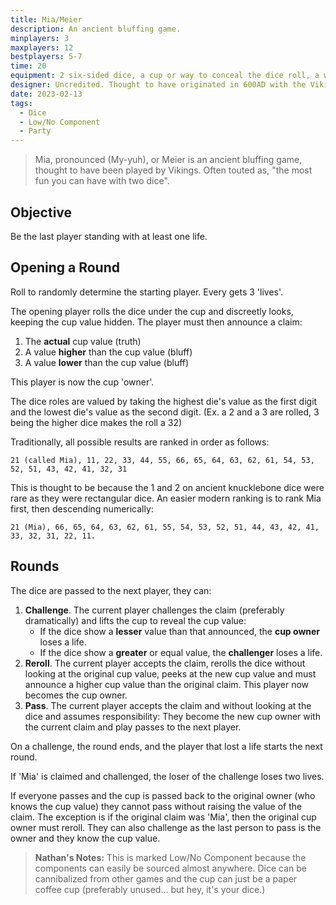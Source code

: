 ```yaml
---
title: Mia/Meier
description: An ancient bluffing game.
minplayers: 3
maxplayers: 12
bestplayers: 5-7
time: 20
equipment: 2 six-sided dice, a cup or way to conceal the dice roll, a way to keep track of lives (coins, pen and paper, etc)
designer: Uncredited. Thought to have originated in 600AD with the Vikings.
date: 2023-02-13
tags:
  - Dice
  - Low/No Component
  - Party
---
```


> Mia, pronounced (My-yuh), or Meier is an ancient bluffing game, thought to have been played by Vikings. Often touted as, "the most fun you can have with two dice".

## Objective

Be the last player standing with at least one life.

## Opening a Round

Roll to randomly determine the starting player. Every gets 3 'lives'.

The opening player rolls the dice under the cup and discreetly looks, keeping the cup value hidden. The player must then announce a claim:

1. The **actual** cup value (truth)
2. A value **higher** than the cup value (bluff)
3. A value **lower** than the cup value (bluff)

This player is now the cup 'owner'.

The dice roles are valued by taking the highest die's value as the first digit and the lowest die's value as the second digit. (Ex. a 2 and a 3 are rolled, 3 being the higher dice makes the roll a 32)

Traditionally, all possible results are ranked in order as follows:

`21 (called Mia), 11, 22, 33, 44, 55, 66, 65, 64, 63, 62, 61, 54, 53, 52, 51, 43, 42, 41, 32, 31`

This is thought to be because the 1 and 2 on ancient knucklebone dice were rare as they were rectangular dice. An easier modern ranking is to rank Mia first, then descending numerically:

`21 (Mia), 66, 65, 64, 63, 62, 61, 55, 54, 53, 52, 51, 44, 43, 42, 41, 33, 32, 31, 22, 11.`

## Rounds

The dice are passed to the next player, they can:

1. **Challenge**. The current player challenges the claim (preferably dramatically) and lifts the cup to reveal the cup value:
    - If the dice show a **lesser** value than that announced, the **cup owner** loses a life.
    - If the dice show a **greater** or equal value, the **challenger** loses a life.
2. **Reroll**. The current player accepts the claim, rerolls the dice without looking at the original cup value, peeks at the new cup value and must announce a higher cup value than the original claim. This player now becomes the cup owner.
3. **Pass**. The current player accepts the claim and without looking at the dice and assumes responsibility: They become the new cup owner with the current claim and play passes to the next player.

On a challenge, the round ends, and the player that lost a life starts the next round.

If 'Mia' is claimed and challenged, the loser of the challenge loses two lives.

If everyone passes and the cup is passed back to the original owner (who knows the cup value) they cannot pass without raising the value of the claim. The exception is if the original claim was 'Mia', then the original cup owner must reroll. They can also challenge as the last person to pass is the owner and they know the cup value.

> **Nathan's Notes:** This is marked Low/No Component because the components can easily be sourced almost anywhere. Dice can be cannibalized from other games and the cup can just be a paper coffee cup (preferably unused... but hey, it's your dice.)

